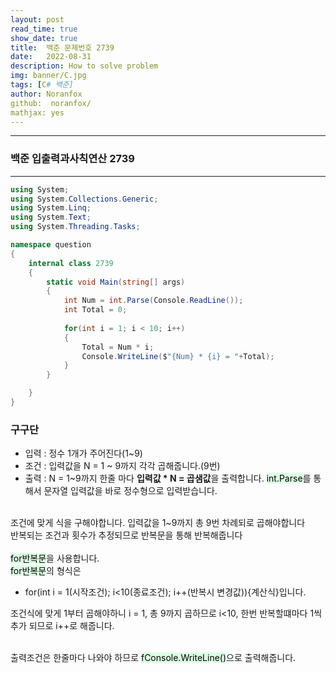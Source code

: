 ```yaml
---
layout: post
read_time: true
show_date: true
title:  백준 문제번호 2739
date:   2022-08-31
description: How to solve problem
img: banner/C.jpg
tags: [C# 백준]
author: Noranfox
github:  noranfox/
mathjax: yes
---
```


---
### 백준 입출력과사칙연산 2739
---

```c#
using System;
using System.Collections.Generic;
using System.Linq;
using System.Text;
using System.Threading.Tasks;

namespace question
{
    internal class 2739
    {
        static void Main(string[] args)
        {
            int Num = int.Parse(Console.ReadLine());
            int Total = 0;
            
            for(int i = 1; i < 10; i++)
            { 
                Total = Num * i;
                Console.WriteLine($"{Num} * {i} = "+Total);
            }
        }

    }
}
```

### 구구단
  - 입력 : 정수 1개가 주어진다(1~9)
  - 조건 : 입력값을 N = 1 ~ 9까지 각각 곱해줍니다.(9번) 
  - 출력 : N = 1~9까지 한줄 마다  **입력값 * N = 곱샘값**을 출력합니다.
<mark style='background-color: #dcffe4'>int.Parse</mark>를 통해서 문자열 입력값을 바로 정수형으로 입력받습니다.<br><br>

조건에 맞게 식을 구해야합니다. 입력값을 1~9까지 총 9번 차례되로 곱해야합니다<br>
반복되는 조건과 횟수가 추정되므로 반복문을 통해 반복해줍니다<br><br>
<mark style='background-color: #dcffe4'>for반복문</mark>을 사용합니다.<br> 
<mark style='background-color: #dcffe4'>for반복문</mark>의 형식은<br> 
  -  for(int i = 1(시작조건); i<10(종료조건); i++(반복시 변경값)){계산식}입니다. <br>

조건식에 맞게 1부터 곱해야하니 i = 1, 총 9까지 곱하므로 i<10, 한번 반복할떄마다 1씩 추가 되므로 i++로 해줍니다.<br><br>

출력조건은 한줄마다 나와야 하므로 <mark style='background-color: #dcffe4'>fConsole.WriteLine()</mark>으로 출력해줍니다.



